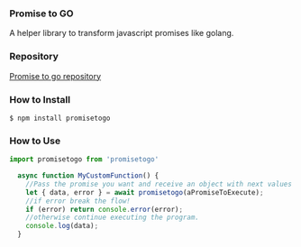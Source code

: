 ### Promise to GO

A helper library to transform javascript promises like golang.

### Repository

[Promise to go repository](https://github.com/ignaciosua/promiseToGo)

### How to Install

`$ npm install promisetogo`

### How to Use

```javascript
import promisetogo from 'promisetogo'

  async function MyCustomFunction() {
    //Pass the promise you want and receive an object with next values {data, error}
    let { data, error } = await promisetogo(aPromiseToExecute);
    //if error break the flow!
    if (error) return console.error(error);
    //otherwise continue executing the program.
    console.log(data);
  }

```
